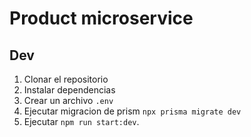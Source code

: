 # Product microservice

## Dev

1. Clonar el repositorio
2. Instalar dependencias
3. Crear un archivo `.env`
4. Ejecutar migracion de prism `npx prisma migrate dev`
5. Ejecutar `npm run start:dev`.